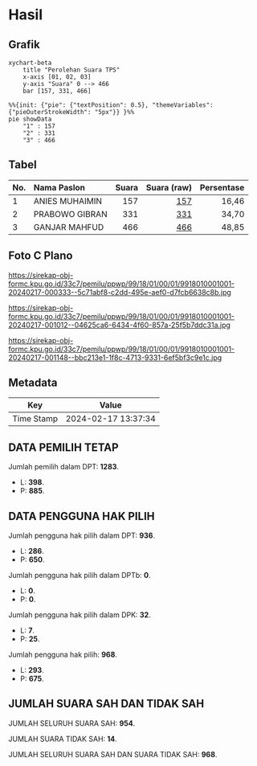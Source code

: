 # Hasil

## Grafik

```mermaid
xychart-beta
    title "Perolehan Suara TPS"
    x-axis [01, 02, 03]
    y-axis "Suara" 0 --> 466
    bar [157, 331, 466]
```

```mermaid
%%{init: {"pie": {"textPosition": 0.5}, "themeVariables": {"pieOuterStrokeWidth": "5px"}} }%%
pie showData
    "1" : 157
    "2" : 331
    "3" : 466
```

## Tabel

| No. | Nama Paslon    | Suara | Suara (raw) | Persentase |
|:--- |:-------------- | -----:| -----------:| ----------:|
| 1   | ANIES MUHAIMIN | 157   | [157][p-1]  | 16,46      |
| 2   | PRABOWO GIBRAN | 331   | [331][p-2]  | 34,70      |
| 3   | GANJAR MAHFUD  | 466   | [466][p-3]  | 48,85      |


[p-1]: https://github.com/gigit-pemilu/pemilu-2024-99-luar-negeri/blob/main/pilpres/hitung-suara/sub/99-luar-negeri/sub/18-bern-swiss/sub/01-bern-swiss/sub/0001-bern-swiss/sub/001-pos-001/sub/paslon-1.txt
[p-2]: https://github.com/gigit-pemilu/pemilu-2024-99-luar-negeri/blob/main/pilpres/hitung-suara/sub/99-luar-negeri/sub/18-bern-swiss/sub/01-bern-swiss/sub/0001-bern-swiss/sub/001-pos-001/sub/paslon-2.txt
[p-3]: https://github.com/gigit-pemilu/pemilu-2024-99-luar-negeri/blob/main/pilpres/hitung-suara/sub/99-luar-negeri/sub/18-bern-swiss/sub/01-bern-swiss/sub/0001-bern-swiss/sub/001-pos-001/sub/paslon-3.txt

## Foto C Plano

https://sirekap-obj-formc.kpu.go.id/33c7/pemilu/ppwp/99/18/01/00/01/9918010001001-20240217-000333--5c71abf8-c2dd-495e-aef0-d7fcb6638c8b.jpg

https://sirekap-obj-formc.kpu.go.id/33c7/pemilu/ppwp/99/18/01/00/01/9918010001001-20240217-001012--04625ca6-6434-4f60-857a-25f5b7ddc31a.jpg

https://sirekap-obj-formc.kpu.go.id/33c7/pemilu/ppwp/99/18/01/00/01/9918010001001-20240217-001148--bbc213e1-1f8c-4713-9331-6ef5bf3c9e1c.jpg


## Metadata

| Key        | Value               |
| ---------- | ------------------- |
| Time Stamp | 2024-02-17 13:37:34 |


## DATA PEMILIH TETAP

Jumlah pemilih dalam DPT: **1283**.
 * L: **398**.
 * P: **885**.

## DATA PENGGUNA HAK PILIH

Jumlah pengguna hak pilih dalam DPT: **936**.
 * L: **286**.
 * P: **650**.

Jumlah pengguna hak pilih dalam DPTb: **0**.
 * L: **0**.
 * P: **0**.

Jumlah pengguna hak pilih dalam DPK: **32**.
 * L: **7**.
 * P: **25**.

Jumlah pengguna hak pilih: **968**.
 * L: **293**.
 * P: **675**.

## JUMLAH SUARA SAH DAN TIDAK SAH

JUMLAH SELURUH SUARA SAH: **954**.

JUMLAH SUARA TIDAK SAH: **14**.

JUMLAH SELURUH SUARA SAH DAN SUARA TIDAK SAH: **968**.


